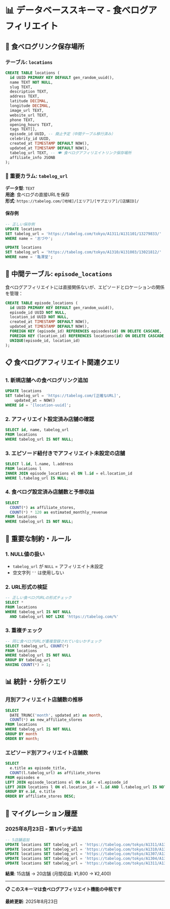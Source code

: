 # 📊 データベーススキーマ - 食べログアフィリエイト

## 🎯 食べログリンク保存場所

### テーブル: `locations`
```sql
CREATE TABLE locations (
  id UUID PRIMARY KEY DEFAULT gen_random_uuid(),
  name TEXT NOT NULL,
  slug TEXT,
  description TEXT,
  address TEXT,
  latitude DECIMAL,
  longitude DECIMAL,
  image_url TEXT,
  website_url TEXT,
  phone TEXT,
  opening_hours TEXT,
  tags TEXT[],
  episode_id UUID, -- 廃止予定（中間テーブル移行済み）
  celebrity_id UUID,
  created_at TIMESTAMP DEFAULT NOW(),
  updated_at TIMESTAMP DEFAULT NOW(),
  tabelog_url TEXT, -- 🍽️ 食べログアフィリエイトリンク保存場所
  affiliate_info JSONB
);
```

### 🎯 重要カラム: `tabelog_url`

**データ型**: `TEXT`  
**用途**: 食べログの直接URLを保存  
**形式**: `https://tabelog.com/[地域]/[エリア]/[サブエリア]/[店舗ID]/`

#### 保存例
```sql
-- 正しい保存例
UPDATE locations 
SET tabelog_url = 'https://tabelog.com/tokyo/A1311/A131101/13279833/'
WHERE name = '志づや';

UPDATE locations 
SET tabelog_url = 'https://tabelog.com/tokyo/A1310/A131003/13021812/'  
WHERE name = '亀澤堂';
```

## 🔄 中間テーブル: `episode_locations`

食べログアフィリエイトには直接関係ないが、エピソードとロケーションの関係を管理：

```sql
CREATE TABLE episode_locations (
  id UUID PRIMARY KEY DEFAULT gen_random_uuid(),
  episode_id UUID NOT NULL,
  location_id UUID NOT NULL,
  created_at TIMESTAMP DEFAULT NOW(),
  updated_at TIMESTAMP DEFAULT NOW(),
  FOREIGN KEY (episode_id) REFERENCES episodes(id) ON DELETE CASCADE,
  FOREIGN KEY (location_id) REFERENCES locations(id) ON DELETE CASCADE,
  UNIQUE(episode_id, location_id)
);
```

## 📋 食べログアフィリエイト関連クエリ

### 1. 新規店舗への食べログリンク追加
```sql
UPDATE locations 
SET tabelog_url = 'https://tabelog.com/[正確なURL]',
    updated_at = NOW()
WHERE id = '[location-uuid]';
```

### 2. アフィリエイト設定済み店舗の確認
```sql
SELECT id, name, tabelog_url
FROM locations 
WHERE tabelog_url IS NOT NULL;
```

### 3. エピソード紐付きでアフィリエイト未設定の店舗
```sql
SELECT l.id, l.name, l.address
FROM locations l
INNER JOIN episode_locations el ON l.id = el.location_id
WHERE l.tabelog_url IS NULL;
```

### 4. 食べログ設定済み店舗数と予想収益
```sql
SELECT 
  COUNT(*) as affiliate_stores,
  COUNT(*) * 120 as estimated_monthly_revenue
FROM locations 
WHERE tabelog_url IS NOT NULL;
```

## 🚨 重要な制約・ルール

### 1. NULL値の扱い
- `tabelog_url` が `NULL` = アフィリエイト未設定
- 空文字列 `''` は使用しない

### 2. URL形式の検証
```sql
-- 正しい食べログURLの形式チェック
SELECT *
FROM locations 
WHERE tabelog_url IS NOT NULL 
  AND tabelog_url NOT LIKE 'https://tabelog.com/%'
```

### 3. 重複チェック
```sql
-- 同じ食べログURLが重複登録されていないかチェック
SELECT tabelog_url, COUNT(*)
FROM locations 
WHERE tabelog_url IS NOT NULL
GROUP BY tabelog_url
HAVING COUNT(*) > 1;
```

## 📊 統計・分析クエリ

### 月別アフィリエイト店舗数の推移
```sql
SELECT 
  DATE_TRUNC('month', updated_at) as month,
  COUNT(*) as new_affiliate_stores
FROM locations 
WHERE tabelog_url IS NOT NULL
GROUP BY month
ORDER BY month;
```

### エピソード別アフィリエイト店舗数
```sql
SELECT 
  e.title as episode_title,
  COUNT(l.tabelog_url) as affiliate_stores
FROM episodes e
LEFT JOIN episode_locations el ON e.id = el.episode_id
LEFT JOIN locations l ON el.location_id = l.id AND l.tabelog_url IS NOT NULL
GROUP BY e.id, e.title
ORDER BY affiliate_stores DESC;
```

## 🔄 マイグレーション履歴

### 2025年8月23日 - 第1バッチ追加
```sql
-- 5店舗追加
UPDATE locations SET tabelog_url = 'https://tabelog.com/tokyo/A1311/A131101/13279833/' WHERE id = '75c9aef0-e088-48ca-8d6d-c8bf8e7d5695';
UPDATE locations SET tabelog_url = 'https://tabelog.com/tokyo/A1310/A131003/13021812/' WHERE id = '7c7d9db5-dae7-41a2-8005-c4178ae9bffa';
UPDATE locations SET tabelog_url = 'https://tabelog.com/tokyo/A1307/A130703/13197149/' WHERE id = '3b15c9b0-acad-4d83-8652-a9bddc1f9b2e';
UPDATE locations SET tabelog_url = 'https://tabelog.com/tokyo/A1304/A130401/13248277/' WHERE id = '5ec00c90-b52a-4a26-93d6-95d2c36857c4';
UPDATE locations SET tabelog_url = 'https://tabelog.com/tokyo/A1311/A131102/13003649/' WHERE id = 'fd57d908-08ac-4691-bae6-6a46611c42e5';
```

**結果**: 15店舗 → 20店舗 (月間収益: ¥1,800 → ¥2,400)

---

**📋 このスキーマは食べログアフィリエイト機能の中核です**

**最終更新**: 2025年8月23日